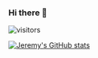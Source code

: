 ### Hi there 👋
![visitors](https://visitor-badge.glitch.me/badge?page_id=jrmypttrsn)

[![Jeremy's GitHub stats](https://github-readme-stats.vercel.app/api?username=jrmypttrsn)](https://github.com/anuraghazra/github-readme-stats)


<!--
**jrmypttrsn/jrmypttrsn** is a ✨ _special_ ✨ repository because its `README.md` (this file) appears on your GitHub profile.

Here are some ideas to get you started:

- 🔭 I’m currently working on ...
- 🌱 I’m currently learning ...
- 👯 I’m looking to collaborate on ...
- 🤔 I’m looking for help with ...
- 💬 Ask me about ...
- 📫 How to reach me: ...
- 😄 Pronouns: ...
- ⚡ Fun fact: ...
-->
